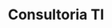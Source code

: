 ---
title: Consultoria TI
icon: info-circle
description: "Oferecemos consultoria em várias áreas de Tecnologias de Informação, desde entidades individuais a governamentais"
---
